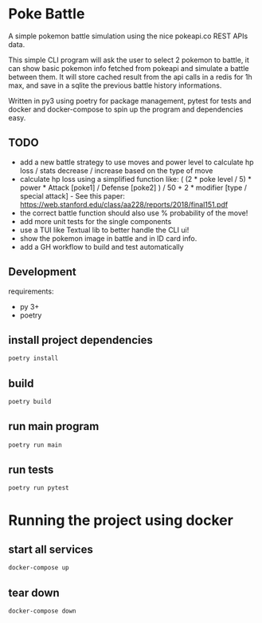 # Poke Battle
A simple pokemon battle simulation using the nice pokeapi.co REST APIs data.

This simple CLI program will ask the user to select 2 pokemon to battle, it can show basic pokemon info fetched from pokeapi and simulate a battle between them. 
It will store cached result from the api calls in a redis for 1h max, and save in a sqlite the previous battle history informations.

Written in py3 using poetry for package management, pytest for tests and docker and docker-compose to spin up the program and dependencies easy.

## TODO
- add a new battle strategy to use moves and power level to calculate hp loss / stats decrease / increase based on the type of move
- calculate hp loss using a simplified function like: ( (2 * poke level / 5) * power * Attack [poke1] / Defense [poke2] )  / 50 + 2 * modifier [type / special attack] - See this paper: https://web.stanford.edu/class/aa228/reports/2018/final151.pdf
- the correct battle function should also use % probability of the move!
- add more unit tests for the single components
- use a TUI like Textual lib to better handle the CLI ui! 
- show the pokemon image in battle and in ID card info.
- add a GH workflow to build and test automatically

## Development

requirements:
- py 3+
- poetry

## install project dependencies
```bash
poetry install
```

## build
```bash
poetry build
```

## run main program
```bash
poetry run main
```

## run tests
```bash
poetry run pytest
```


# Running the project using docker

## start all services
```bash
docker-compose up
```

## tear down
```bash
docker-compose down
```

